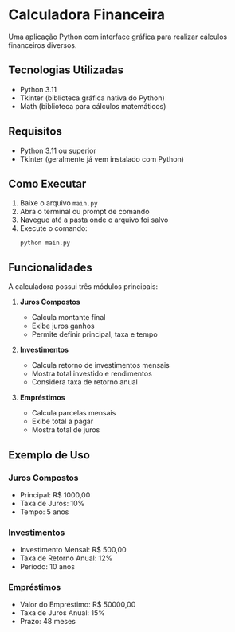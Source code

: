 
# Calculadora Financeira

Uma aplicação Python com interface gráfica para realizar cálculos financeiros diversos.

## Tecnologias Utilizadas

- Python 3.11
- Tkinter (biblioteca gráfica nativa do Python)
- Math (biblioteca para cálculos matemáticos)

## Requisitos
- Python 3.11 ou superior
- Tkinter (geralmente já vem instalado com Python)

## Como Executar

1. Baixe o arquivo `main.py`
2. Abra o terminal ou prompt de comando
3. Navegue até a pasta onde o arquivo foi salvo
4. Execute o comando:
   ```
   python main.py
   ```

## Funcionalidades

A calculadora possui três módulos principais:

1. **Juros Compostos**
   - Calcula montante final
   - Exibe juros ganhos
   - Permite definir principal, taxa e tempo

2. **Investimentos**
   - Calcula retorno de investimentos mensais
   - Mostra total investido e rendimentos
   - Considera taxa de retorno anual

3. **Empréstimos**
   - Calcula parcelas mensais
   - Exibe total a pagar
   - Mostra total de juros

## Exemplo de Uso

### Juros Compostos
- Principal: R$ 1000,00
- Taxa de Juros: 10%
- Tempo: 5 anos

### Investimentos
- Investimento Mensal: R$ 500,00
- Taxa de Retorno Anual: 12%
- Período: 10 anos

### Empréstimos
- Valor do Empréstimo: R$ 50000,00
- Taxa de Juros Anual: 15%
- Prazo: 48 meses
